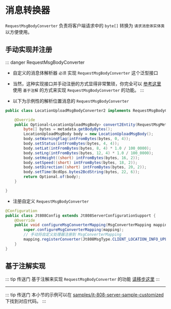 # 消息转换器

`RequestMsgBodyConverter` 负责将客户端请求中的 `byte[]` 转换为 `请求消息体实体类` 以方便使用。

## 手动实现并注册

::: danger RequestMsgBodyConverter
- 自定义的消息体解析器 `必须` 实现 `RequestMsgBodyConverter` 这个泛型接口
- 当然，这种实现接口并手动注册的方式显得非常繁琐，你完全可以 [参考这里](../annotation-based-dev/req-msg-mapping.md) 使用 `基于注解` 的方式来实现 `RequestMsgBodyConverter` 的功能。
::: 

- 以下为示例性的解析位置消息的 `RequestMsgBodyConverter`

```java
public class LocationUploadMsgBodyConverter2 implements RequestMsgBodyConverter<LocationUploadMsgBody> {

    @Override
    public Optional<LocationUploadMsgBody> convert2Entity(RequestMsgMetadata metadata) {
        byte[] bytes = metadata.getBodyBytes();
        LocationUploadMsgBody body = new LocationUploadMsgBody();
        body.setWarningFlag(intFromBytes(bytes, 0, 4));
        body.setStatus(intFromBytes(bytes, 4, 4));
        body.setLat(intFromBytes(bytes, 8, 4) * 1.0 / 100_0000);
        body.setLng(intFromBytes(bytes, 12, 4) * 1.0 / 100_0000);
        body.setHeight((short) intFromBytes(bytes, 16, 2));
        body.setSpeed((short) intFromBytes(bytes, 18, 2));
        body.setDirection((short) intFromBytes(bytes, 20, 2));
        body.setTime(BcdOps.bytes2BcdString(bytes, 22, 6));
        return Optional.of(body);
    }

}
```

- 注册自定义 `RequestMsgBodyConverter`

```java
@Configuration
public class Jt808Config extends Jt808ServerConfigurationSupport { 
    @Override
    public void configureMsgConverterMapping(MsgConverterMapping mapping) {
        super.configureMsgConverterMapping(mapping);
        // 手动将自定义处理器注册到 MsgConverterMapping
        mapping.registerConverter(Jt808MsgType.CLIENT_LOCATION_INFO_UPLOAD, new LocationUploadMsgBodyConverter2());
    }
}
```

## 基于注解实现

::: tip 传送门
基于注解来实现 `RequestMsgBodyConverter` 的功能 [请移步这里](../annotation-based-dev/req-msg-mapping.md)
:::

---

::: tip 传送门
本小节的示例可以在 [samples/jt-808-server-sample-customized](https://github.com/hylexus/jt-framework/tree/master/samples/jt-808-server-sample-customized) 下找到对应代码。
:::
